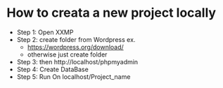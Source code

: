 # How to creata a new project locally

- Step 1: Open XXMP
- Step 2: create folder from Wordpress ex.
    - https://wordpress.org/download/
    - otherwise just create folder 
- Step 3: then http://localhost/phpmyadmin
- Step 4: Create DataBase
- Step 5: Run On localhost/Project_name
